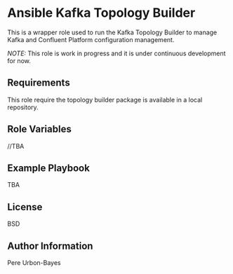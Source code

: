 Ansible Kafka Topology Builder
=========

This is a wrapper role used to run the Kafka Topology Builder to manage Kafka and Confluent Platform configuration management.

*NOTE:* This role is work in progress and it is under continuous development for now.

Requirements
------------
This role require the topology builder package is available in a local repository.

Role Variables
--------------

//TBA

Example Playbook
----------------

TBA

License
-------

BSD

Author Information
------------------

Pere Urbon-Bayes
